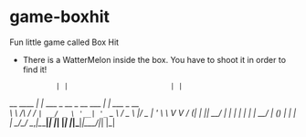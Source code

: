 # game-boxhit
Fun little game called Box Hit

- There is a WatterMelon inside the box. You have to shoot it in order to find it!

              | |                         | |            
__      ____ _| |_ ___ _ __ _ __ ___   ___| | ___  _ __  
\ \ /\ / / _` | __/ _ \ '__| '_ ` _ \ / _ \ |/ _ \| '_ \ 
 \ V  V / (_| | ||  __/ |  | | | | | |  __/ | (_) | | | |
  \_/\_/ \__,_|\__\___|_|  |_| |_| |_|\___|_|\___/|_| |_|
                                                         

